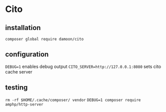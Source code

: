 # Cito

## installation
`composer global require damoon/cito`

## configuration
`DEBUG=1` enables debug output
`CITO_SERVER=http://127.0.0.1:8080` sets cito cache server

## testing
`rm -rf $HOME/.cache/composer/ vendor`
`DEBUG=1 composer require amphp/http-server`
